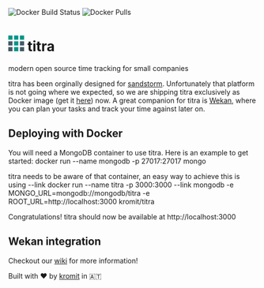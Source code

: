![Docker Build Status](https://img.shields.io/docker/build/kromit/titra.svg) ![Docker Pulls](https://img.shields.io/docker/pulls/kromit/titra.svg)


# ![titra logo](public/favicons/favicon-32x32.png) titra
modern open source time tracking for small companies

titra has been orginally designed for [sandstorm](https://sandstorm.io). Unfortunately that platform is not going where we expected, so we are shipping titra exclusively as Docker image (get it [here](https://hub.docker.com/r/kromit/titra/)) now. A great companion for titra is [Wekan](https://wekan.io), where you can plan your tasks and track your time against later on.


## Deploying with Docker
You will need a MongoDB container to use titra. Here is an example to get started:
docker run --name mongodb -p 27017:27017 mongo

titra needs to be aware of that container, an easy way to achieve this is using --link
docker run --name titra -p 3000:3000 --link mongodb -e MONGO_URL=mongodb://mongodb/titra -e ROOT_URL=http://localhost:3000 kromit/titra

Congratulations! titra should now be available at http://localhost:3000


## Wekan integration
Checkout our [wiki](https://github.com/faburem/titra/wiki/Wekan-integration) for more information!



Built with :heart: by [kromit](https://kromit.at) in 🇦🇹
